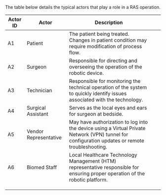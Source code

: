 The table below details the typical actors that play a role in a RAS operation. 


| Actor ID | Actor                 | Description                                                                                                                                     |   |   |
|----------|-----------------------|-------------------------------------------------------------------------------------------------------------------------------------------------|---|---|
| A1       | Patient               | The patient being treated. Changes in patient condition may require modification of process flow.                                               |   |   |
| A2       | Surgeon               | Responsible for directing and overseeing the operation of the robotic device.                                                                   |   |   |
| A3       | Technician            | Responsible for monitoring the technical operation of the system to quickly identify issues associated with the technology.                     |   |   |
| A4       | Surgical Assistant    | Serves as the local eyes and ears for surgeon at bedside.                                                                                       |   |   |
| A5       | Vendor Representative | May have authorization to log into the device using a Virtual Private Network (VPN) tunnel for configuration updates or remote troubleshooting. |   |   |
| A6       | Biomed Staff          | Local Healthcare Technology Management (HTM) representative responsible for ensuring proper operation of the robotic platform.                  |   |   |
|          |                       |                                                                                                                                                 |   |   |
|          |                       |                                                                                                                                                 |   |   |
|          |                       |                                                                                                                                                 |   |   |
